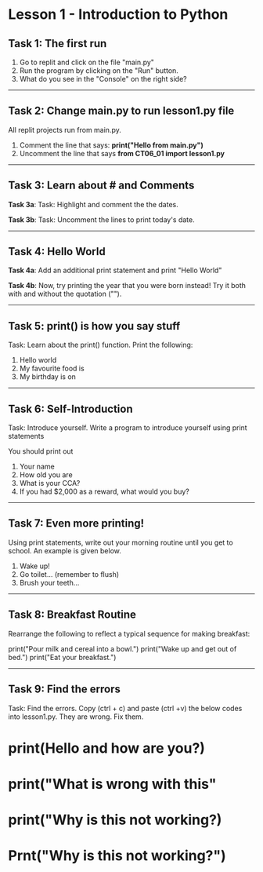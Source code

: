 # Lesson 1 - Introduction to Python

## Task 1: The first run
1. Go to replit and click on the file "main.py"
2. Run the program by clicking on the "Run" button.
3. What do you see in the "Console" on the right side?

--------------------------------------------------------------

## Task 2: Change main.py to run lesson1.py file
All replit projects run from main.py.
1. Comment the line that says:
   **print("Hello from main.py")**
2. Uncomment the line that says
   **from CT06_01 import lesson1.py**

--------------------------------------------------------------

## Task 3: Learn about # and Comments
**Task 3a**:
Task: Highlight and comment the the dates.

**Task 3b**:
Task: Uncomment the lines to print today's date.

--------------------------------------------------------------

## Task 4: Hello World
**Task 4a**:
Add an additional print statement and print "Hello World"

**Task 4b**:
Now, try printing the year that you were born instead! Try it
both with and without the quotation ("").

--------------------------------------------------------------

## Task 5: print() is how you say stuff
Task: Learn about the print() function.
Print the following:
1. Hello world
2. My favourite food is <insert your favourite>
3. My birthday is on <insert your birthday >

--------------------------------------------------------------

## Task 6: Self-Introduction
Task: Introduce yourself. Write a program to introduce yourself
using print statements

You should print out
1. Your name
2. How old you are
3. What is your CCA?
4. If you had $2,000 as a reward, what would you buy?

--------------------------------------------------------------

## Task 7: Even more printing!
Using print statements, write out your morning routine until
you get to school. An example is given below.

1. Wake up!
2. Go toilet... (remember to flush)
3. Brush your teeth...

--------------------------------------------------------------

## Task 8: Breakfast Routine
Rearrange the following to reflect a typical sequence for
making breakfast:

print("Pour milk and cereal into a bowl.")
print("Wake up and get out of bed.")
print("Eat your breakfast.")

--------------------------------------------------------------

## Task 9: Find the errors
Task: Find the errors. 
Copy (ctrl + c) and paste (ctrl +v) the below codes into
lesson1.py. They are wrong. Fix them.

# print(Hello and how are you?)

# print("What is wrong with this"

# print("Why is this not working?)

# Prnt("Why is this not working?")